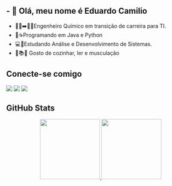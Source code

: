 ## - 👋 Olá, meu nome é Eduardo Camilio
- 👨‍🔬➡️🧑‍💻Engenheiro Químico em transição de carreira para TI.
- 🐍☕Programando em Java e Python
- 💻📱Estudando Análise e Desenvolvimento de Sistemas.
- 🥣📚💪 Gosto de cozinhar, ler e musculação

 
 ## Conecte-se comigo
 
<div> 
  <a href="https://www.linkedin.com/in/eduardocamilio/" target="_blank"><img src="https://img.shields.io/badge/-LinkedIn-%230077B5?style=for-the-badge&logo=linkedin&logoColor=white" target="_blank"></a> 
  <a href = "eduardocamilio2011@gmail.com"><img src="https://img.shields.io/badge/-Gmail-%23333?style=for-the-badge&logo=gmail&logoColor=white" target="_blank"></a>
  <a href="https://instagram.com/eduardocamilio" target="_blank"><img src="https://img.shields.io/badge/-Instagram-%23E4405F?style=for-the-badge&logo=instagram&logoColor=white" target="_blank"></a>

 
</div>

## GitHub Stats

<div align="center">
  <a href="https://github.com/eduardocamilio">
  <img height="160rem" src="https://github-readme-stats.vercel.app/api?username=eduardocamilio&show_icons=true&theme=tokyonight&include_all_commits=true&count_private=true"/>
  <img height="160rem" src="https://github-readme-stats.vercel.app/api/top-langs/?username=eduardocamilio&layout=compact&langs_count=7&theme=tokyonight"/>
</div>



</div>
